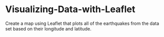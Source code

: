 # Visualizing-Data-with-Leaflet
Create a map using Leaflet that plots all of the earthquakes from the data set based on their longitude and latitude.
